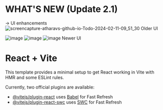
# WHAT'S NEW (Update 2.1)
-> UI enhancements
![screencapture-atharavs-github-io-Todo-2024-02-11-09_51_30](https://github.com/AtHaRaVs/Todo/assets/99896281/9b5d6ac8-b0a5-45a7-ba8f-4cd4650e72bc)
Older UI 

![image](https://github.com/AtHaRaVs/Todo/assets/99896281/c91821cd-9fc2-44b6-9c2f-919b7d0b1aac)
![image](https://github.com/AtHaRaVs/Todo/assets/99896281/96e7b05d-2c7a-4d03-ad1c-f0233db37e0c)
![image](https://github.com/AtHaRaVs/Todo/assets/99896281/c35f2b30-f383-4497-82e4-89b1dcbfd516)
Newer UI




# React + Vite

This template provides a minimal setup to get React working in Vite with HMR and some ESLint rules.

Currently, two official plugins are available:

- [@vitejs/plugin-react](https://github.com/vitejs/vite-plugin-react/blob/main/packages/plugin-react/README.md) uses [Babel](https://babeljs.io/) for Fast Refresh
- [@vitejs/plugin-react-swc](https://github.com/vitejs/vite-plugin-react-swc) uses [SWC](https://swc.rs/) for Fast Refresh
